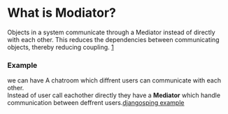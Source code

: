 # What is Modiator?

Objects in a system communicate through a Mediator instead of directly with each other.
This reduces the dependencies between communicating objects, thereby reducing coupling. [1](https://github.com/faif/python-patterns/blob/master/patterns/behavioral/mediator.py#L2)


### Example

we can have A chatroom which diffrent users can communicate with each other.
<br />
Instead of user call eachother directly they have a **Mediator** which handle communication between deffrent users.[djangosping example](https://www.djangospin.com/design-patterns-python/mediator/)
